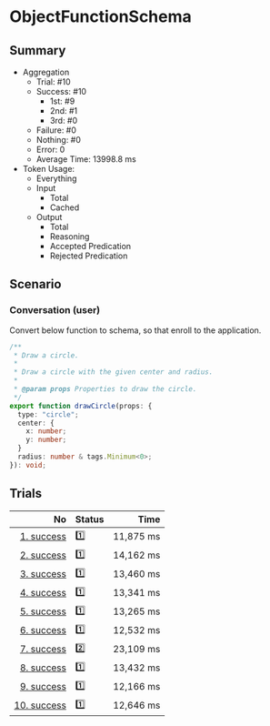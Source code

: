 # ObjectFunctionSchema
## Summary
  - Aggregation
    - Trial: #10
    - Success: #10
      - 1st: #9
      - 2nd: #1
      - 3rd: #0
    - Failure: #0
    - Nothing: #0
    - Error: 0
    - Average Time: 13998.8 ms
  - Token Usage:
    - Everything
    - Input
      - Total
      - Cached
    - Output
      - Total
      - Reasoning
      - Accepted Predication
      - Rejected Predication

## Scenario
### Conversation (user)
Convert below function to schema, so that enroll to the application.

```ts
/**
 * Draw a circle.
 *
 * Draw a circle with the given center and radius.
 *
 * @param props Properties to draw the circle.
 */
export function drawCircle(props: {
  type: "circle";
  center: {
    x: number;
    y: number;
  }
  radius: number & tags.Minimum<0>;
}): void;
```

## Trials
No | Status | Time
---:|:-------|------:
[1. success](./trials/1.success.json) | 1️⃣ | 11,875 ms
[2. success](./trials/2.success.json) | 1️⃣ | 14,162 ms
[3. success](./trials/3.success.json) | 1️⃣ | 13,460 ms
[4. success](./trials/4.success.json) | 1️⃣ | 13,341 ms
[5. success](./trials/5.success.json) | 1️⃣ | 13,265 ms
[6. success](./trials/6.success.json) | 1️⃣ | 12,532 ms
[7. success](./trials/7.success.json) | 2️⃣ | 23,109 ms
[8. success](./trials/8.success.json) | 1️⃣ | 13,432 ms
[9. success](./trials/9.success.json) | 1️⃣ | 12,166 ms
[10. success](./trials/10.success.json) | 1️⃣ | 12,646 ms